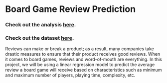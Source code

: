 # Board Game Review Prediction

### Check out the analysis [here](https://github.com/Shritesh99/Board_Game_Review_Predictions/blob/master/Board%20Game%20Review%20Prediction.ipynb).

### Check out the dataset [here](https://github.com/Shritesh99/Board_Game_Review_Predictions/blob/master/games.csv). 

Reviews can make or break a product; as a result, many companies take drastic measures to ensure that their product receives good reviews. When it comes to board games, reviews and word-of-mouth are everything. In this project, we will be using a linear regression model to predict the average review a board game will receive based on characteristics such as minimum and maximum number of players, playing time, complexity, etc.

